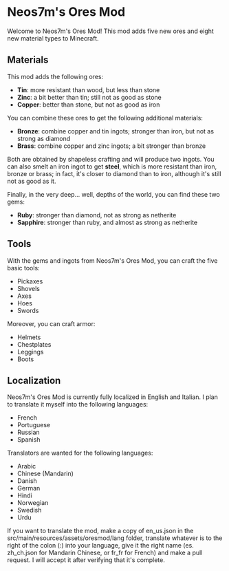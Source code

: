 ﻿# Neos7m's Ores Mod
Welcome to Neos7m's Ores Mod!
This mod adds five new ores and eight new material types to Minecraft.
## Materials
This mod adds the following ores:

 - **Tin**: more resistant than wood, but less than stone
 - **Zinc**: a bit better than tin; still not as good as stone
 - **Copper**: better than stone, but not as good as iron
 
 You can combine these ores to get the following additional materials:
 - **Bronze**: combine copper and tin ingots; stronger than iron, but not as strong as diamond
 - **Brass**: combine copper and zinc ingots; a bit stronger than bronze

Both are obtained by shapeless crafting and will produce two ingots.
You can also smelt an iron ingot to get **steel**, which is more resistant than iron, bronze or brass; in fact, it's closer to diamond than to iron, although it's still not as good as it.

Finally, in the very deep... well, depths of the world, you can find these two gems:

- **Ruby**: stronger than diamond, not as strong as netherite
- **Sapphire**: stronger than ruby, and almost as strong as netherite

## Tools
With the gems and ingots from Neos7m's Ores Mod, you can craft the five basic tools:

- Pickaxes
- Shovels
- Axes
- Hoes
- Swords

Moreover, you can craft armor:

- Helmets
- Chestplates
- Leggings
- Boots

## Localization
Neos7m's Ores Mod is currently fully localized in English and Italian.
I plan to translate it myself into the following languages:

- French
- Portuguese
- Russian
- Spanish

Translators are wanted for the following languages:

- Arabic
- Chinese (Mandarin)
- Danish
- German
- Hindi
- Norwegian
- Swedish
- Urdu

If you want to translate the mod, make a copy of en_us.json in the 
src/main/resources/assets/oresmod/lang folder, translate whatever is
to the right of the colon (:) into your language, give it the right name
(es. zh_ch.json for Mandarin Chinese, or fr_fr for French) and make a
pull request. I will accept it after verifying that it's complete.